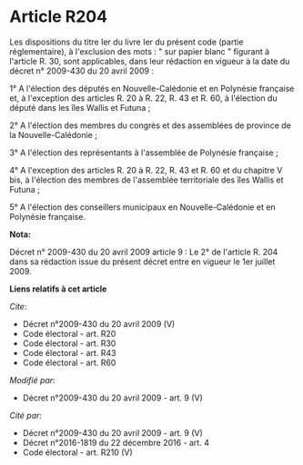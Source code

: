# Article R204

Les dispositions du titre Ier du livre Ier du présent code (partie réglementaire), à l'exclusion des mots : " sur papier
blanc " figurant à l'article R. 30, sont applicables, dans leur rédaction en vigueur à la date du décret n° 2009-430 du 20
avril 2009 : 

1° A l'élection des députés en Nouvelle-Calédonie et en Polynésie française et, à l'exception des articles R. 20 à R. 22, R.
43 et R. 60, à l'élection du député dans les îles Wallis et Futuna ; 

2° A l'élection des membres du congrès et des assemblées de province de la Nouvelle-Calédonie ; 

3° A l'élection des représentants à l'assemblée de Polynésie française ; 

4° A l'exception des articles R. 20 à R. 22, R. 43 et R. 60 et du chapitre V bis, à l'élection des membres de l'assemblée
territoriale des îles Wallis et Futuna ; 

5° A l'élection des conseillers municipaux en Nouvelle-Calédonie et en Polynésie française.

**Nota:**

Décret n° 2009-430 du 20 avril 2009 article 9 : Le 2° de l'article R. 204 dans sa rédaction issue du présent décret entre en
vigueur le 1er juillet 2009.

**Liens relatifs à cet article**

_Cite_:

  - Décret n°2009-430 du 20 avril 2009 (V)
  - Code électoral - art. R20
  - Code électoral - art. R30
  - Code électoral - art. R43
  - Code électoral - art. R60

_Modifié par_:

  - Décret n°2009-430 du 20 avril 2009 - art. 9 (V)

_Cité par_:

  - Décret n°2009-430 du 20 avril 2009 - art. 9 (V)
  - Décret n°2016-1819 du 22 décembre 2016 - art. 4
  - Code électoral - art. R210 (V)
